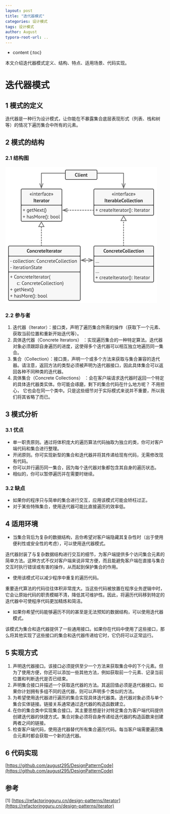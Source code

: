 ```yaml
---
layout: post
title: "迭代器模式"
categories: 设计模式
tags: 设计模式
author: August
typora-root-url: ..
---
```


* content
{:toc}


本文介绍迭代器模式定义、结构、特点、适用场景、代码实现。



# 迭代器模式



## 1 模式的定义

迭代器是一种行为设计模式，让你能在不暴露集合底层表现形式（列表、栈和树等）的情况下遍历集合中所有的元素。



## 2 模式的结构

### 2.1 结构图

![迭代器设计模式的结构](/media/image/2022-10-07-迭代器模式/Iterator.png)

### 2.2 参与者

1. 迭代器（Iterator）：接口类，声明了遍历集合所需的操作（获取下一个元素、获取当前位置和重新开始迭代等）。
2. 具体迭代器（Concrete Iterators） ：实现遍历集合的一种特定算法。迭代器对象必须跟踪自身遍历的进度，这使得多个迭代器可以相互独立地遍历同一集合。
3. 集合（Collection）：接口类，声明一个或多个方法来获取与集合兼容的迭代器。请注意，返回方法的类型必须被声明为迭代器接口，因此具体集合可以返回各种不同种类的迭代器。
4. 具体集合（Concrete Collections） ：会在客户端请求迭代器时返回一个特定的具体迭代器类实体。你可能会琢磨，剩下的集合代码在什么地方呢？ 不用担心， 它也会在同一个类中。只是这些细节对于实际模式来说并不重要，所以我们将其省略了而已。



## 3 模式分析

### 3.1 优点

- 单一职责原则。通过将体积庞大的遍历算法代码抽取为独立的类，你可对客户端代码和集合进行整理。
- 开闭原则。你可实现新型的集合和迭代器并将其传递给现有代码，无需修改现有代码。
- 你可以并行遍历同一集合，因为每个迭代器对象都包含其自身的遍历状态。
- 相似的，你可以暂停遍历并在需要时继续。

### 3.2 缺点

- 如果你的程序只与简单的集合进行交互，应用该模式可能会矫枉过正。
- 对于某些特殊集合，使用迭代器可能比直接遍历的效率低。



## 4 适用环境

- 当集合背后为复杂的数据结构，且你希望对客户端隐藏其复杂性时（出于使用便利性或安全性的考虑），可以使用迭代器模式。

迭代器封装了与复杂数据结构进行交互的细节，为客户端提供多个访问集合元素的简单方法。这种方式不仅对客户端来说非常方便，而且能避免客户端在直接与集合交互时执行错误或有害的操作，从而起到保护集合的作用。

- 使用该模式可以减少程序中重复的遍历代码。

重要迭代算法的代码往往体积非常庞大。当这些代码被放置在程序业务逻辑中时，它会让原始代码的职责模糊不清，降低其可维护性。因此，将遍历代码移到特定的迭代器中可使程序代码更加精炼和简洁。

- 如果你希望代码能够遍历不同的甚至是无法预知的数据结构，可以使用迭代器模式。

该模式为集合和迭代器提供了一些通用接口。如果你在代码中使用了这些接口，那么将其他实现了这些接口的集合和迭代器传递给它时，它仍将可以正常运行。



## 5 实现方式

1. 声明迭代器接口。该接口必须提供至少一个方法来获取集合中的下个元素。但为了使用方便，你还可以添加一些其他方法，例如获取前一个元素、记录当前位置和判断迭代是否已结束。
2. 声明集合接口并描述一个获取迭代器的方法。其返回值必须是迭代器接口。如果你计划拥有多组不同的迭代器，则可以声明多个类似的方法。
3. 为希望使用迭代器进行遍历的集合实现具体迭代器类。迭代器对象必须与单个集合实体链接。链接关系通常通过迭代器的构造函数建立。
4. 在你的集合类中实现集合接口。其主要思想是针对特定集合为客户端代码提供创建迭代器的快捷方式。集合对象必须将自身传递给迭代器的构造函数来创建两者之间的链接。
5. 检查客户端代码，使用迭代器替代所有集合遍历代码。每当客户端需要遍历集合元素时都会获取一个新的迭代器。



## 6 代码实现

[https://github.com/august295/DesignPatternCode](https://github.com/august295/DesignPatternCode)



## 参考

[1] [https://refactoringguru.cn/design-patterns/iterator](https://refactoringguru.cn/design-patterns/iterator)

